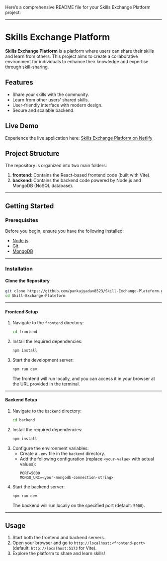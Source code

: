 Here’s a comprehensive README file for your Skills Exchange Platform project:

---

# Skills Exchange Platform

**Skills Exchange Platform** is a platform where users can share their skills and learn from others. This project aims to create a collaborative environment for individuals to enhance their knowledge and expertise through skill-sharing.

## Features
- Share your skills with the community.
- Learn from other users' shared skills.
- User-friendly interface with modern design.
- Secure and scalable backend.

## Live Demo
Experience the live application here: [Skills Exchange Platform on Netlify](https://skillexchangeplateform.netlify.app)

## Project Structure
The repository is organized into two main folders:
1. **frontend**: Contains the React-based frontend code (built with Vite).
2. **backend**: Contains the backend code powered by Node.js and MongoDB (NoSQL database).

---

## Getting Started

### Prerequisites
Before you begin, ensure you have the following installed:
- [Node.js](https://nodejs.org/)
- [Git](https://git-scm.com/)
- [MongoDB](https://www.mongodb.com/try/download/community)

---

### Installation

#### Clone the Repository
```bash
git clone https://github.com/pankajyadav8523/Skill-Exchange-Plateform.git
cd Skill-Exchange-Plateform
```

---

#### Frontend Setup
1. Navigate to the `frontend` directory:
   ```bash
   cd frontend
   ```
2. Install the required dependencies:
   ```bash
   npm install
   ```
3. Start the development server:
   ```bash
   npm run dev
   ```
   The frontend will run locally, and you can access it in your browser at the URL provided in the terminal.

---

#### Backend Setup
1. Navigate to the `backend` directory:
   ```bash
   cd backend
   ```
2. Install the required dependencies:
   ```bash
   npm install
   ```
3. Configure the environment variables:
   - Create a `.env` file in the `backend` directory.
   - Add the following configuration (replace `<your-value>` with actual values):
     ```env
     PORT=5000
     MONGO_URI=<your-mongodb-connection-string>
     ```
4. Start the backend server:
   ```bash
   npm run dev
   ```
   The backend will run locally on the specified port (default: `5000`).

---

## Usage
1. Start both the frontend and backend servers.
2. Open your browser and go to `http://localhost:<frontend-port>` (default: `http://localhost:5173` for Vite).
3. Explore the platform to share and learn skills!
